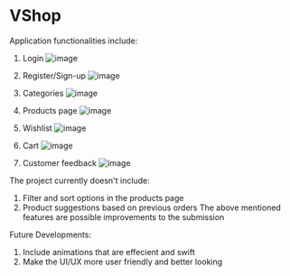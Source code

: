 # VShop

Application functionalities include:
  1. Login
  ![image](https://user-images.githubusercontent.com/91324495/181887682-38399d1a-d6cf-4f10-98ef-ab84025095a0.png)
  
  2. Register/Sign-up
  ![image](https://user-images.githubusercontent.com/91324495/181887856-ea416e9a-1c0c-41ba-a5f7-d14d527a1b34.png)
  
  3. Categories
  ![image](https://user-images.githubusercontent.com/91324495/181887436-b907f24e-3129-4bbc-ad20-557128c239d7.png)
  
  4. Products page
  ![image](https://user-images.githubusercontent.com/91324495/181886110-20795796-a40d-4731-a8ee-47e906b26faa.png)

  5. Wishlist
  ![image](https://user-images.githubusercontent.com/91324495/181886965-a1533de6-0b91-4572-8817-9d15cc54026d.png)

  6. Cart
  ![image](https://user-images.githubusercontent.com/91324495/181886334-0318716e-afaa-4e87-bc46-2eb2d32d90bd.png)
  
  7. Customer feedback
  ![image](https://user-images.githubusercontent.com/91324495/181885335-f1f4dbd4-f6d5-4b48-a6d0-abc909b04fe9.png)

  
The project currently doesn't include:
  1. Filter and sort options in the products page
  2. Product suggestions based on previous orders
  The above mentioned features are possible improvements to the submission
  
Future Developments:
  1. Include animations that are effecient and swift
  2. Make the UI/UX more user friendly and better looking

